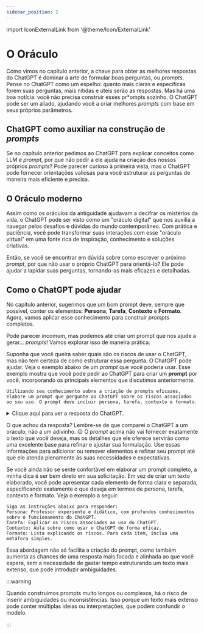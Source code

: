 ```yaml
---
sidebar_position: 2
---
```

import IconExternalLink from '@theme/Icon/ExternalLink'

# O Oráculo
Como vimos no capítulo anterior, a chave para obter as melhores respostas do ChatGPT é dominar a arte de formular boas perguntas, ou *prompts*. Pense no ChatGPT como um espelho: quanto mais claras e específicas forem suas perguntas, mais nítidas e úteis serão as respostas. Mas há uma boa notícia: você não precisa construir esses pr*ompts sozinho. O ChatGPT pode ser um aliado, ajudando você a criar melhores *prompts* com base em seus próprios parâmetros.

## ChatGPT como auxiliar na construção de *prompts*
Se no capítulo anterior pedimos ao ChatGPT para explicar conceitos como LLM e *prompt*, por que não pedir a ele ajuda na criação dos nossos próprios *prompts*? Pode parecer curioso à primeira vista, mas o ChatGPT pode fornecer orientações valiosas para você estruturar as perguntas de maneira mais eficiente e precisa.

## O Oráculo moderno
Assim como os oráculos da antiguidade ajudavam a decifrar os mistérios da vida, o ChatGPT pode ser visto como um "oráculo digital" que nos auxilia a navegar pelos desafios e dúvidas do mundo contemporâneo. Com prática e paciência, você pode transformar suas interações com esse "oráculo virtual" em uma fonte rica de inspiração, conhecimento e soluções criativas.

Então, se você se encontrar em dúvida sobre como escrever o próximo *prompt*, por que não usar o próprio ChatGPT para orientá-lo? Ele pode ajudar a lapidar suas perguntas, tornando-as mais eficazes e detalhadas.

## Como o ChatGPT pode ajudar
No capítulo anterior, sugerimos que um bom prompt deve, sempre que possível, conter os elementos: **Persona**, **Tarefa**, **Contexto** e **Formato**. Agora, vamos aplicar esse conhecimento para construir *prompts* completos.

Pode parecer incomum, mas podemos até criar um prompt que nos ajude a gerar... *prompts*! Vamos explorar isso de maneira prática.

Suponha que você queira saber quais são os riscos de usar o ChatGPT, mas não tem certeza de como estruturar essa pergunta. O ChatGPT pode ajudar. Veja o exemplo abaixo de um *prompt* que você poderia usar. Esse exemplo mostra que você pode pedir ao ChatGPT para criar um **prompt** por você, incorporando os principais elementos que discutimos anteriormente.

```url wordWrap link='https://chatgpt.com/share/c59614b7-ac88-4fb0-82c6-5fd386a2f8c4'
Utilizando seu conhecimento sobre a criação de prompts eficazes, elabore um prompt que pergunte ao ChatGPT sobre os riscos associados ao seu uso. O prompt deve incluir persona, tarefa, contexto e formato.
```
<details>
  <summary>Clique aqui para ver a resposta do ChatGPT.</summary>

**Persona**: Você é um especialista em ética de inteligência artificial que está avaliando o uso do ChatGPT em ambientes corporativos.

**Tarefa**: Você precisa entender os riscos associados ao uso do ChatGPT, incluindo aspectos éticos, de privacidade, e possíveis impactos negativos na produtividade e na qualidade das decisões empresariais.

**Contexto**: Sua empresa está considerando implementar o ChatGPT como uma ferramenta de apoio para comunicação interna, atendimento ao cliente, e suporte na tomada de decisões. Antes de seguir adiante, é essencial compreender os potenciais riscos e desafios que essa tecnologia pode apresentar.

**Formato**: Resposta detalhada, estruturada em seções que abordem os diferentes tipos de riscos (éticos, de privacidade, de viés, etc.), incluindo exemplos concretos e sugestões de mitigação.

---

**Prompt Final:**

"Sou um especialista em ética de inteligência artificial avaliando o uso do ChatGPT em ambientes corporativos. Minha empresa está considerando implementar essa tecnologia para comunicação interna, atendimento ao cliente, e suporte na tomada de decisões. Quais são os riscos associados ao uso do ChatGPT, incluindo aspectos éticos, de privacidade, viés e possíveis impactos na produtividade e qualidade das decisões empresariais? Por favor, forneça uma resposta detalhada, estruturada em seções que abordem cada tipo de risco, com exemplos concretos e sugestões de mitigação."
</details>

O que achou da resposta? Lembre-se de que comparei o ChatGPT a um oráculo, não a um adivinho. 😉 O *prompt* acima não vai fornecer exatamente o texto que você deseja, mas os detalhes que ele oferece servirão como uma excelente base para refinar e ajustar sua formulação. Use essas informações para adicionar ou remover elementos e refinar seu prompt até que ele atenda plenamente às suas necessidades e expectativas.

Se você ainda não se sente confortável em elaborar um prompt completo, a minha dica é ser bem direto em sua solicitação. Em vez de criar um texto elaborado, você pode apresentar cada elemento de forma clara e separada, especificando exatamente o que deseja em termos de persona, tarefa, contexto e formato. Veja o exemplo a seguir:
```url wordWrap link='https://chatgpt.com/share/c01d6e87-b6cc-4d4f-9399-8299e130975d'
Siga as instruções abaixo para responder:
Persona: Professor experiente e didático, com profundos conhecimentos sobre o funcionamento do ChatGPT.
Tarefa: Explicar os riscos associados ao uso do ChatGPT.
Contexto: Aula sobre como usar o ChatGPT de forma eficaz.
Formato: Lista explicando os riscos. Para cada item, inclua uma metáfora simples.
```

Essa abordagem não só facilita a criação do prompt, como também aumenta as chances de uma resposta mais focada e alinhada ao que você espera, sem a necessidade de gastar tempo estruturando um texto mais extenso, que pode introduzir ambiguidades.

:::warning

Quando construímos prompts muito longos ou complexos, há o risco de inserir ambiguidades ou inconsistências. Isso porque um texto mais extenso pode conter múltiplas ideias ou interpretações, que podem confundir o modelo.

:::
